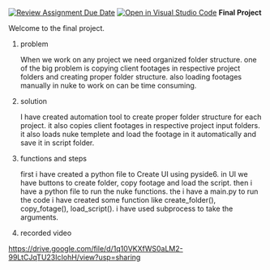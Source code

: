 [![Review Assignment Due Date](https://classroom.github.com/assets/deadline-readme-button-24ddc0f5d75046c5622901739e7c5dd533143b0c8e959d652212380cedb1ea36.svg)](https://classroom.github.com/a/GOdV58W3)
[![Open in Visual Studio Code](https://classroom.github.com/assets/open-in-vscode-718a45dd9cf7e7f842a935f5ebbe5719a5e09af4491e668f4dbf3b35d5cca122.svg)](https://classroom.github.com/online_ide?assignment_repo_id=13219774&assignment_repo_type=AssignmentRepo)
**Final Project**

Welcome to the final project.

1. problem

   When we work on any project we need organized folder structure. one of the big problem is copying client footages
   in respective project folders and creating proper folder structure.
   also loading footages manually in nuke to work on can be time consuming.

2. solution

   I have created automation tool to create proper folder structure for each project. it also copies client footages 
   in respective project input folders.
   it also loads nuke templete and load the footage in it automatically and save it in script folder.

3. functions and steps

   first i have created a python file to Create UI using pyside6. in UI we have buttons to create folder, copy footage and load
   the script. then i have a python file to  run the nuke functions. the i have a main.py to run the code
   i have created some function like create_folder(), copy_fotage(), load_script(). i have used subprocess to take the arguments.

   

4. recorded video

https://drive.google.com/file/d/1q10VKXfWS0aLM2-99LtCJqTU23IcIohH/view?usp=sharing





